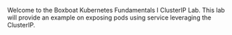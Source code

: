 Welcome to the Boxboat Kubernetes Fundamentals I ClusterIP Lab. This lab will provide an example on exposing pods using service leveraging the ClusterIP.